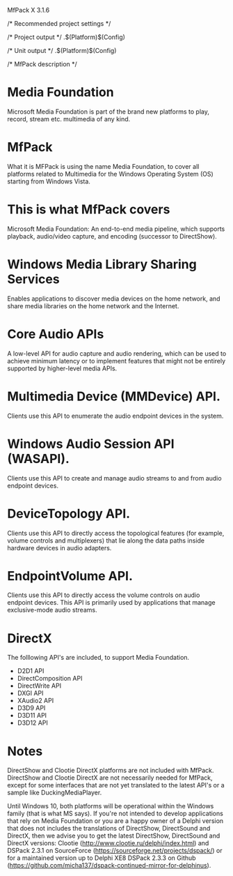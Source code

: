 MfPack X 3.1.6

/* Recommended project settings */


/* Project output */
.\$(Platform)\$(Config)

/* Unit output */
.\$(Platform)\$(Config)



/* MfPack description */

Media Foundation
================
Microsoft Media Foundation is part of the brand new platforms to play, 
record, stream etc. multimedia of any kind.

MfPack
====== 
What it is MFPack is using the name Media Foundation, to cover all platforms related to 
Multimedia for the Windows Operating System (OS) starting from Windows Vista.

This is what MfPack covers
==========================
Microsoft Media Foundation: An end-to-end media pipeline, which supports playback, 
audio/video capture, and encoding (successor to DirectShow).

Windows Media Library Sharing Services
====================================== 
Enables applications to discover media devices on the home network, 
and share media libraries on the home network and the Internet.

Core Audio APIs
===============
A low-level API for audio capture and audio rendering, 
which can be used to achieve minimum latency or to implement features that 
might not be entirely supported by higher-level media APIs.

Multimedia Device (MMDevice) API.
================================= 
Clients use this API to enumerate the audio endpoint devices in the system.

Windows Audio Session API (WASAPI). 
===================================
Clients use this API to create and manage audio streams to and from audio endpoint devices.

DeviceTopology API. 
===================
Clients use this API to directly access the topological features 
(for example, volume controls and multiplexers) that lie along the data paths 
inside hardware devices in audio adapters.

EndpointVolume API. 
===================
Clients use this API to directly access the volume controls on audio endpoint devices. 
This API is primarily used by applications that manage exclusive-mode audio streams.

DirectX 
=======
The folllowing API's are included, to support Media Foundation.

 - D2D1 API
 - DirectComposition API
 - DirectWrite API
 - DXGI API
 - XAudio2 API
 - D3D9 API
 - D3D11 API
 - D3D12 API

Notes
===== 
DirectShow and Clootie DirectX platforms are not included with MfPack. 
DirectShow and Clootie DirectX are not necessarily needed for MfPack, 
except for some interfaces that are not yet translated to the latest API's or a sample like DuckingMediaPlayer.

Until Windows 10, both platforms will be operational within the Windows family (that is what MS says). 
If you're not intended to develop applications that rely on Media Foundation or you are a happy owner of a 
Delphi version that does not includes the translations of DirectShow, 
DirectSound and DirectX, then we advise you to get the latest DirectShow, DirectSound and DirectX versions:
Clootie (http://www.clootie.ru/delphi/index.html) and 
DSPack 2.3.1 on SourceForce (https://sourceforge.net/projects/dspack/) 
or for a maintained version up to Delphi XE8 DSPack 2.3.3  on Github (https://github.com/micha137/dspack-continued-mirror-for-delphinus).


<EOF>
